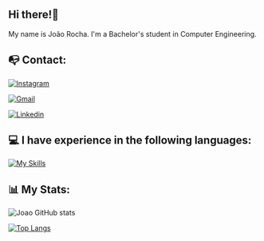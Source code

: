 
## Hi there!👋

My name is João Rocha. I'm a Bachelor's student in Computer Engineering.

## 📭 Contact:

[![Instagram](https://img.shields.io/badge/Instagram-E4405F?style=for-the-badge&logo=instagram&logoColor=white)](https://www.instagram.com/joao_rocha79/) 

[![Gmail](https://img.shields.io/badge/Gmail-D14836?style=for-the-badge&logo=gmail&logoColor=white)](mailto:joaovictot75756@gmail.com)

[![Linkedin](https://img.shields.io/badge/LinkedIn-0077B5?style=for-the-badge&logo=linkedin&logoColor=white)](https://www.linkedin.com/in/joão-rocha67)

## 💻 I have experience in the following languages:

[![My Skills](https://skillicons.dev/icons?i=python,java,c,cpp)](https://skillicons.dev)

## 📊 My Stats: 

![Joao GitHub stats](https://github-readme-stats.vercel.app/api?username=JoaoVictoRocha&show_icons=true&theme=dark)

[![Top Langs](https://github-readme-stats.vercel.app/api/top-langs/?username=JoaoVictoRocha&layout=donut&theme=dark)](https://github.com/anuraghazra/github-readme-stats)
